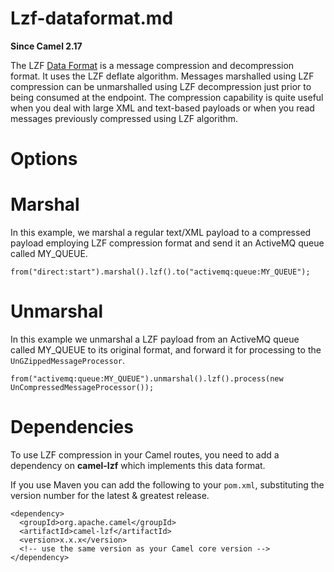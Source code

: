 # Lzf-dataformat.md

**Since Camel 2.17**

The LZF [Data Format](#manual::data-format.adoc) is a message
compression and decompression format. It uses the LZF deflate algorithm.
Messages marshalled using LZF compression can be unmarshalled using LZF
decompression just prior to being consumed at the endpoint. The
compression capability is quite useful when you deal with large XML and
text-based payloads or when you read messages previously compressed
using LZF algorithm.

# Options

# Marshal

In this example, we marshal a regular text/XML payload to a compressed
payload employing LZF compression format and send it an ActiveMQ queue
called MY\_QUEUE.

    from("direct:start").marshal().lzf().to("activemq:queue:MY_QUEUE");

# Unmarshal

In this example we unmarshal a LZF payload from an ActiveMQ queue called
MY\_QUEUE to its original format, and forward it for processing to the
`UnGZippedMessageProcessor`.

    from("activemq:queue:MY_QUEUE").unmarshal().lzf().process(new UnCompressedMessageProcessor());

# Dependencies

To use LZF compression in your Camel routes, you need to add a
dependency on **camel-lzf** which implements this data format.

If you use Maven you can add the following to your `pom.xml`,
substituting the version number for the latest \& greatest release.

    <dependency>
      <groupId>org.apache.camel</groupId>
      <artifactId>camel-lzf</artifactId>
      <version>x.x.x</version>
      <!-- use the same version as your Camel core version -->
    </dependency>
